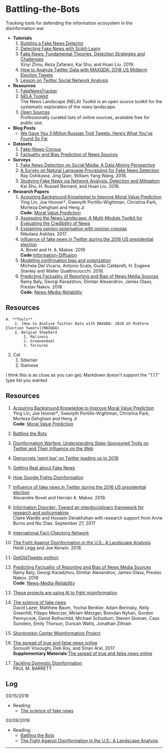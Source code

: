 # Battling-the-Bots
Tracking tools for defending the information ecosystem in the disinformation war

- **Tutorials**
    1. [Building a Fake News Detector](http://www.paulvangent.com/2018/08/31/building-a-fake-news-detector/)
    1. [Detecting Fake News with Scikit-Learn](https://www.datacamp.com/community/tutorials/scikit-learn-fake-news)
    1. [Fake News: Fundamental Theories, Detection Strategies and Challenges](http://www.public.asu.edu/~skai2/papers/wsdm_fake_news_tutorial.pdf)
       <br/>Xinyi Zhou, Reza Zafarani, Kai Shu, and Huan Liu. 2019.
    1. [How to Analyze Twitter Data with MAXQDA: 2018 US Midterm Election Tweets](MAXQDA)
    2. [Lesson on Twitter Social Network Analysis](https://github.com/alexbovet/network_lesson)
- **Resources**
    1. [FakeNewsTracker](http://blogtrackers.fulton.asu.edu:3000/#/dashboard)
    1. [NELA Tookkit](http://nelatoolkit.science/)
       <br/>The News Landscape (NELA) Toolkit is an open source toolkit for the systematic exploration of the news landscape. 
    1. [Open Sources](http://www.opensources.co/)
       <br/>Professionally curated lists of online sources, available free for public use.
- **Blog Posts**
    - [We Gave You 3 Million Russian Troll Tweets. Here’s What You’ve Found So Far](https://fivethirtyeight.com/features/what-you-found-in-3-million-russian-troll-tweets/)
- **Datasets**
    1. [Fake-News-Corpus](https://github.com/abhinavchdhry/Fake-News-Corpus)
    2. [Factuality and Bias Prediction of News Sources](https://github.com/ramybaly/News-Media-Reliability)
- **Surveys**
    1. [Fake News Detection on Social Media: A Data Mining Perspective](https://arxiv.org/pdf/1708.01967.pdf)
    1. [A Survey on Natural Language Processing for Fake News Detection](https://arxiv.org/abs/1811.00770)
       <br/>Ray Oshikawa, Jing Qian, William Yang Wang. 2018.
    2. [Studying Fake News via Network Analysis: Detection and Mitigation](https://arxiv.org/abs/1804.10233)
       <br/>Kai Shu, H. Russell Bernard, and Huan Liu. 2018.
- **Research Papers**
    1. [Acquiring Background Knowledge to Improve Moral Value Prediction]()
       <br/>Ying Lin, Joe Hoover†, Gwenyth Portillo-Wightman, Christina Park, Morteza Dehghani and Heng Ji
       <br/>**Code**: [Moral Value Prediction](https://github.com/limteng-rpi/mvp)
    1. [Assessing the News Landscape: A Multi-Module Toolkit for Evaluating the Credibility of News](http://homepages.rpi.edu/~horneb/WWW18_Horne_Demo.pdf)
    1. [Explaining opinion polarisation with opinion copulas](https://journals.plos.org/plosone/article/file?id=10.1371/journal.pone.0183277&type=printable)
       <br/>Nikolaos Askitas. 2017.
    1. [Influence of fake news in Twitter during the 2016 US presidential election](http://www.nature.com/articles/s41467-018-07761-2)
       <br/>A. Bovet and H. A. Makse. 2019
       <br/>**Code**:[Information-Diffusion](https://github.com/alexbovet/information_diffusion)
    3. [Modeling confirmation bias and polarization](https://arxiv.org/pdf/1607.00022.pdf)
       <br/>Michela Del Vicario, Antonio Scala, Guido Caldarelli, H. Eugene Stanley and Walter Quattrociocchi. 2016.
    4. [Predicting Factuality of Reporting and Bias of News Media Sources](https://arxiv.org/pdf/1810.01765.pdf)
   <br/>Ramy Baly, Georgi Karadzhov, Dimitar Alexandrov, James Glass, Preslav Nakov. 2018
   <br/>**Code**: [News-Media-Reliability](https://github.com/ramybaly/News-Media-Reliability)


## Resources

    A. **Tools**
        1. [How to Analyze Twitter Data with MAXQDA: 2018 US Midterm Election Tweets](MAXQDA)
        2. Belgian Shepherd
            1. Malinois
            2. Groenendael
            3. Tervuren
2. Cat
    1. Siberian
    2. Siamese

I think this is as close as you can get; Markdown doesn't support the "1.1.1" type list you wanted


## Resources
1. [Acquiring Background Knowledge to Improve Moral Value Prediction]()
   <br/>Ying Lin, Joe Hoover†, Gwenyth Portillo-Wightman, Christina Park, Morteza Dehghani and Heng Ji
   <br/>**Code**: [Moral Value Prediction](https://github.com/limteng-rpi/mvp)

1. [Battling the Bots](https://foreignpolicy.com/2018/11/12/battling-the-bots-ai-russia-disinformation-fake-news/)
2. [Disinformation Warfare: Understanding State-Sponsored Trolls on Twitter and Their Influence on the Web](https://arxiv.org/pdf/1801.09288.pdf)
3. [Democrats ‘went low’ on Twitter leading up to 2018](https://www.rollcall.com/news/campaigns/lead-midterms-twitter-republicans-went-high-democrats-went-low)

3. [Getting Real about Fake News](https://www.kaggle.com/mrisdal/fake-news)
3. [How Google Fights Disinformation](https://storage.googleapis.com/gweb-uniblog-publish-prod/documents/HowGoogleFightsDisinformation.pdf?utm_campaign=NLP%20News&utm_medium=email&utm_source=Revue%20newsletter)
3. [Influence of fake news in Twitter during the 2016 US presidential election](https://www.researchgate.net/publication/323956688_Influence_of_fake_news_in_Twitter_during_the_2016_US_presidential_election)
   <br/>Alexandre Bovet and Hernán A. Makse. 2019.
3. [Information Disorder: Toward an interdisciplinary framework for research and policymaking](https://shorensteincenter.org/wp-content/uploads/2017/10/PREMS-162317-GBR-2018-Report-de%CC%81sinformation.pdf?x78124)
   <br/>Claire Wardle and Hossein Derakhshan with research support from Anne Burns and Nic Dias. September 27, 2017
3. [International Fact-Checking Network](https://www.poynter.org/ifcn/)
3. [The Fight Against Disinformation in the U.S.: A Landscape Analysis](https://shorensteincenter.org/the-fight-against-disinformation-in-the-u-s-a-landscape-analysis/)
<br/>Heidi Legg and Joe Kerwin. 2018.
4. [GetOldTweets-python](https://github.com/Jefferson-Henrique/GetOldTweets-python)

4. [Predicting Factuality of Reporting and Bias of News Media Sources](https://arxiv.org/pdf/1810.01765.pdf)
   <br/>Ramy Baly, Georgi Karadzhov, Dimitar Alexandrov, James Glass, Preslav Nakov. 2018
   <br/>**Code**: [News-Media-Reliability](https://github.com/ramybaly/News-Media-Reliability)
4. [These projects are using AI to fight misinformation](https://www.poynter.org/fact-checking/2019/these-projects-are-using-ai-to-fight-misinformation/)
4. [The science of fake news](http://science.sciencemag.org/content/359/6380/1094)
   <br/> David Lazer, Matthew Baum, Yochai Benkler, Adam Berinsky, Kelly Greenhill, Filippo Menczer, Miriam Metzger, Brendan Nyhan, Gordon Pennycook, David Rothschild, Michael Schudson, Steven Sloman, Cass Sunstein, Emily Thorson, Duncan Watts, Jonathan Zittrain
4. [Shorenstein Center Misinformation Project](https://shorensteincenter.org/about-us/areas-of-focus/misinformation/)
4. [The spread of true and false news online](http://ide.mit.edu/sites/default/files/publications/2017%20IDE%20Research%20Brief%20False%20News.pdf)
   <br/>Soroush Vosoughi, Deb Roy, and Sinan Aral. 2017.
   <br/>**Supplementary Materials**:[The spread of true and false news online](http://science.sciencemag.org/content/sci/suppl/2018/03/07/359.6380.1146.DC1/aap9559_Vosoughi_SM.pdf)

5. [Tackling Domestic Disinformation](https://issuu.com/nyusterncenterforbusinessandhumanri/docs/nyu_domestic_disinformation_digital?e=31640827/68184927)
<br/>PAUL M. BARRETT

## Log
03/15/2019
- Reading:
  * [The science of fake news](http://science.sciencemag.org/content/359/6380/1094)

03/09/2019
- Reading:
  * [Battling the Bots](https://foreignpolicy.com/2018/11/12/battling-the-bots-ai-russia-disinformation-fake-news/)
  * [The Fight Against Disinformation in the U.S.: A Landscape Analysis](https://shorensteincenter.org/the-fight-against-disinformation-in-the-u-s-a-landscape-analysis/)
-----
